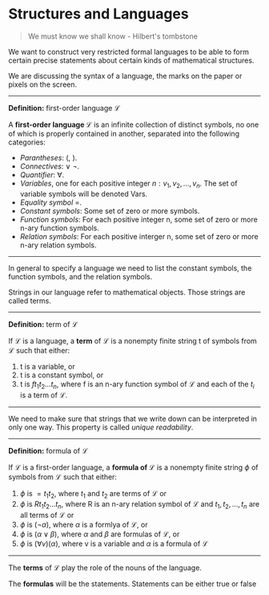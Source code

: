 

# Structures and Languages

> We must know we shall know - Hilbert's tombstone


We want to construct very restricted formal languages to be able to form certain precise statements about certain kinds of mathematical structures.

We are discussing the syntax of a language, the marks on the paper or pixels on the screen.


---
**Definition:** first-order language $\mathcal{L}$

A **first-order language $\mathcal{L}$** is an infinite collection of distinct symbols, no one of which is properly contained in another, separated into the following categories:

* _Parantheses_: (, ).
* _Connectives_: $\lor$ $\lnot$.
* _Quantifier_: $\forall$.
* _Variables_, one for each positive integer $n: v_1, v_2, \dots, v_n$. The set of variable symbols will be denoted Vars.
* _Equality symbol_ =.
* _Constant symbols_: Some set of zero or more symbols.
* _Function symbols_: For each positive integer n, some set of zero or more n-ary function symbols.
* _Relation symbols_: For each positive interger n, some set of zero or more n-ary relation symbols.
---



In general to specify a language we need to list the constant symbols, the function symbols, and the relation symbols.


Strings in our language refer to mathematical objects. Those strings are called terms.

---
**Definition:**  term of  $\mathcal{L}$

If  $\mathcal{L}$ is a language, a **term** of  $\mathcal{L}$ is a nonempty finite string t of symbols from  $\mathcal{L}$  such that either:

1. t is a variable, or
2. t is a constant symbol, or
3. t is $ft_1t_2 \dots t_n$, where f is an n-ary function symbol of $\mathcal{L}$ and each of the $t_i$ is a term of $\mathcal{L}$.
---

We need to make sure that strings that we write down can be interpreted in only one way. This property is called _unique readability_.


---
**Definition:** formula of $\mathcal{L}$

If $\mathcal{L}$ is a first-order language, a **formula of $\mathcal{L}$** is a nonempty finite string $\phi$ of symbols from $\mathcal{L}$ such that either:

1. $\phi$ is $=t_1t_2$, where $t_1$ and $t_2$ are terms of $\mathcal{L}$ or
2. $\phi$ is $Rt_1t_2 \dots t_n$, where R is an n-ary relation symbol of $\mathcal{L}$ and $t_1, t_2, \dots, t_n$ are all terms of $\mathcal{L}$ or
3. $\phi$ is $(\lnot \alpha)$, where $\alpha$ is a formlya of $\mathcal{L}$, or
4. $\phi$ is $(\alpha \lor \beta)$, where $\alpha$ and $\beta$ are formulas of $\mathcal{L}$, or
5. $\phi$ is $(\forall v)(\alpha)$, where v is a variable and $\alpha$ is a formula of $\mathcal{L}$
---


The **terms** of $\mathcal{L}$ play the role of the nouns of the language. 

The **formulas** will be the statements. Statements can be either true or false

